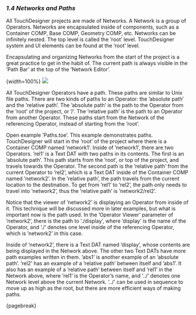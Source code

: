 
### *1.4 Networks and Paths*

All TouchDesigner projects are made of Networks. A Network is a group of Operators. Networks are encapsulated inside of components, such as a Container COMP, Base COMP, Geometry COMP, etc. Networks can be infinitely nested. The top level is called the ’root’ level. TouchDesigner system and UI elements can be found at the ’root’ level.

Encapsulating and organizing Networks from the start of the project is a great practice to get in the habit of. The current path is always visible in the ’Path Bar’ at the top of the ’Network Editor’.

{width=100%}
![](../img/1.4/path-1.png)

All TouchDesigner Operators have a path. These paths are similar to Unix file paths. There are two kinds of paths to an Operator: the ’absolute path’ and the ’relative path’. The ’absolute path’ is the path to the Operator from the ’root’ of the project, or ’/’. The ’relative path’ is the path to an Operator from another Operator. These paths start from the Network of the referencing Operator, instead of starting from the ’root’.

Open example ’Paths.toe’. This example demonstrates paths. TouchDesigner will start in the ’root’ of the project where there is a Container COMP named ’network1’. Inside of ’network1’, there are two Operators. ’rel1’ is a Text DAT with two paths in its contents. The first is an ’absolute path’. This path starts from the ’root’, or top of the project, and travels towards the Operator. The second path is the ’relative path’ from the current Operator to ’rel2’, which is a Text DAT inside of the Container COMP named ’network2’. In the ’relative path’, the path travels from the current location to the destination. To get from ’rel1’ to ’rel2’, the path only needs to travel into ’network2’, thus the ’relative path’ is ’network2/rel2’.

Notice that the viewer of ’network2’ is displaying an Operator from inside of it. This technique will be discussed more in later examples, but what is important now is the path used. In the ’Operator Viewer’ parameter of ’network2’, there is the path to ’./display’, where ’display’ is the name of the Operator, and ’./’ denotes one level inside of the referencing Operator, which is ’network2’ in this case.

Inside of ’network2’, there is a Text DAT named ’display’, whose contents are being displayed in the Network above. The other two Text DATs have more path examples written in them. ’abs1’ is another example of an ’absolute path’. ’rel2’ has an example of a ’relative path’ between itself and ’abs1’. It also has an example of a ’relative path’ between itself and ’rel1’ in the Network above, where ’rel1’ is the Operator’s name, and ’../’ denotes one Network level above the current Network. ’../’ can be used in sequence to move up as high as the root, but there are more efficient ways of making paths.

{pagebreak}